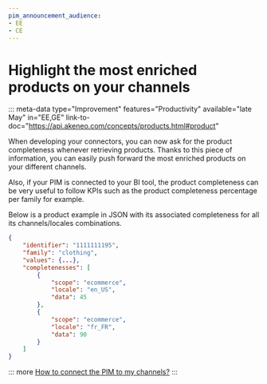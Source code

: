 ```yaml
---
pim_announcement_audience:
- EE
- CE
---
```


# Highlight the most enriched products on your channels
::: meta-data type="Improvement" features="Productivity" available="late May" in="EE,GE" link-to-doc="https://api.akeneo.com/concepts/products.html#product"

When developing your connectors, you can now ask for the product completeness whenever retrieving products. Thanks to this piece of information, you can easily push forward the most enriched products on your different channels.

Also, if your PIM is connected to your BI tool, the product completeness can be very useful to follow KPIs such as the product completeness percentage per family for example.

Below is a product example in JSON with its associated completeness for all its channels/locales combinations.
```json
{
    "identifier": "1111111195",
    "family": "clothing",
    "values": {...},
    "completenesses": [
        {
            "scope": "ecommerce",
            "locale": "en_US",
            "data": 45
        },
        {
            "scope": "ecommerce",
            "locale": "fr_FR",
            "data": 90
        }
    ]
}
```

::: more
[How to connect the PIM to my channels?](../articles/how-to-connect-my-pim.html)
:::
